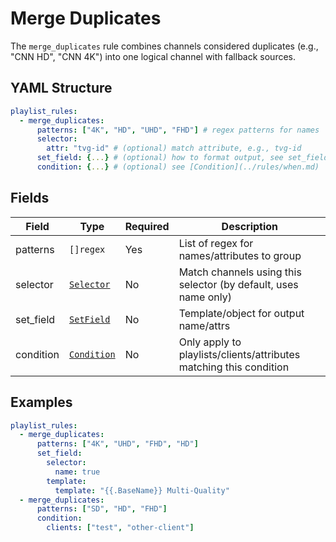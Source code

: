 # Merge Duplicates

The `merge_duplicates` rule combines channels considered duplicates (e.g., "CNN HD", "CNN 4K") into one logical channel with fallback sources.

## YAML Structure

```yaml
playlist_rules:
  - merge_duplicates:
      patterns: ["4K", "HD", "UHD", "FHD"] # regex patterns for names
      selector:
        attr: "tvg-id" # (optional) match attribute, e.g., tvg-id
      set_field: {...} # (optional) how to format output, see set_field docs
      condition: {...} # (optional) see [Condition](../rules/when.md)
```

## Fields

| Field      | Type                         | Required | Description                                                        |
|------------|------------------------------|----------|--------------------------------------------------------------------|
| patterns   | `[]regex`                    | Yes      | List of regex for names/attributes to group                        |
| selector   | [`Selector`](../common.md)   | No       | Match channels using this selector (by default, uses name only)    |
| set_field  | [`SetField`](set_field.md)   | No       | Template/object for output name/attrs                              |
| condition  | [`Condition`](condition.md)       | No       | Only apply to playlists/clients/attributes matching this condition |


## Examples

```yaml
playlist_rules:
  - merge_duplicates:
      patterns: ["4K", "UHD", "FHD", "HD"]
      set_field:
        selector:
          name: true
        template:
          template: "{{.BaseName}} Multi-Quality"
  - merge_duplicates:
      patterns: ["SD", "HD", "FHD"]
      condition:
        clients: ["test", "other-client"]
```
